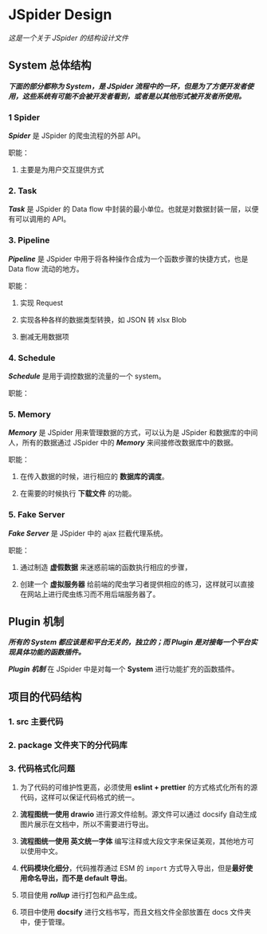 # JSpider Design

_这是一个关于 JSpider 的结构设计文件_

## System 总体结构

**_下面的部分都称为 System，是 JSpider 流程中的一环，但是为了方便开发者使用，这些系统有可能不会被开发者看到，或者是以其他形式被开发者所使用。_**

### 1 Spider

**_Spider_** 是 JSpider 的爬虫流程的外部 API。

职能：

1. 主要是为用户交互提供方式

### 2. Task

**_Task_** 是 JSpider 的 Data flow 中封装的最小单位。也就是对数据封装一层，以便有可以调用的 API。

### 3. Pipeline

**_Pipeline_** 是 JSpider 中用于将各种操作合成为一个函数步骤的快捷方式，也是 Data flow 流动的地方。

职能：

1. 实现 Request

2. 实现各种各样的数据类型转换，如 JSON 转 xlsx Blob

3. 删减无用数据项

### 4. Schedule

**_Schedule_** 是用于调控数据的流量的一个 system。

职能：

### 5. Memory

**_Memory_** 是 JSpider 用来管理数据的方式，可以认为是 JSpider 和数据库的中间人，所有的数据通过 JSpider 中的 **_Memory_** 来间接修改数据库中的数据。

职能：

1. 在传入数据的时候，进行相应的 **数据库的调度**。

2. 在需要的时候执行 **下载文件** 的功能。

### 5. Fake Server

**_Fake Server_** 是 JSpider 中的 ajax 拦截代理系统。

职能：

1. 通过制造 **虚假数据** 来迷惑前端的函数执行相应的步骤，

2. 创建一个 **虚拟服务器** 给前端的爬虫学习者提供相应的练习，这样就可以直接在网站上进行爬虫练习而不用后端服务器了。

## Plugin 机制

**_所有的 System 都应该是和平台无关的，独立的；而 Plugin 是对接每一个平台实现具体功能的函数插件。_**

**_Plugin 机制_** 在 JSpider 中是对每一个 **System** 进行功能扩充的函数插件。

## 项目的代码结构

### 1. src 主要代码

### 2. package 文件夹下的分代码库

### 3. 代码格式化问题

1. 为了代码的可维护性更高，必须使用 **eslint + prettier** 的方式格式化所有的源代码，这样可以保证代码格式的统一。

2. **流程图统一使用 drawio** 进行源文件绘制。源文件可以通过 docsify 自动生成图片展示在文档中，所以不需要进行导出。

3. **流程图统一使用 英文统一字体** 编写注释或大段文字来保证美观，其他地方可以使用中文。

4. **代码模块化细分**，代码推荐通过 ESM 的 `import` 方式导入导出，但是**最好使用命名导出，而不是 default 导出**。

5. 项目使用 **_rollup_** 进行打包和产品生成。

6. 项目中使用 **docsify** 进行文档书写，而且文档文件全部放置在 docs 文件夹中，便于管理。
